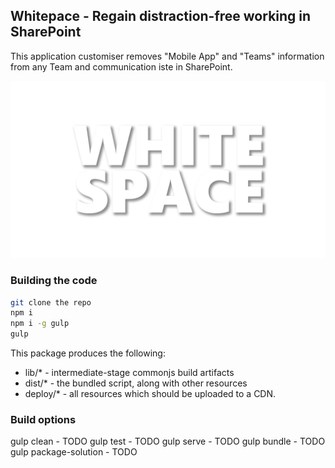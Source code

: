 ## Whitepace - Regain distraction-free working in SharePoint 

This application customiser removes "Mobile App" and "Teams" information from any Team and communication iste in SharePoint.

![Whitespace Logo](docs/assets/whitespace.jpg)


### Building the code

```bash
git clone the repo
npm i
npm i -g gulp
gulp
```

This package produces the following:

* lib/* - intermediate-stage commonjs build artifacts
* dist/* - the bundled script, along with other resources
* deploy/* - all resources which should be uploaded to a CDN.

### Build options

gulp clean - TODO
gulp test - TODO
gulp serve - TODO
gulp bundle - TODO
gulp package-solution - TODO

